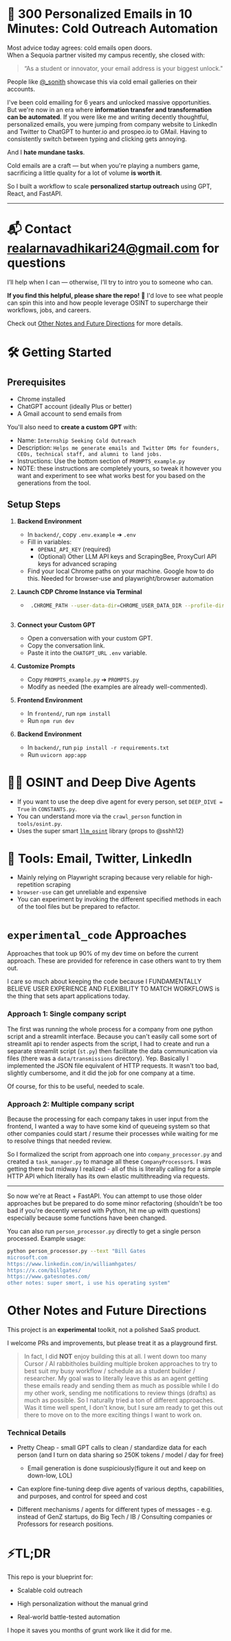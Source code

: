 # 🚀 300 Personalized Emails in 10 Minutes: Cold Outreach Automation

Most advice today agrees: cold emails open doors.  
When a Sequoia partner visited my campus recently, she closed with:  
> “As a student or innovator, your email address is your biggest unlock."

People like [@_sonith](https://twitter.com/_sonith) showcase this via cold email galleries on their accounts.

I've been cold emailing for 6 years and unlocked massive opportunities.  
But we're now in an era where **information transfer and transformation can be automated**. If you were like me and writing decently thoughtful, personalized emails, you were jumping from company website to LinkedIn and Twitter to ChatGPT to hunter.io and prospeo.io to GMail. Having to consistently switch between typing and clicking gets annoying.

And I **hate mundane tasks**.

Cold emails are a craft — but when you're playing a numbers game, sacrificing a little quality for a lot of volume **is worth it**.

So I built a workflow to scale **personalized startup outreach** using GPT, React, and FastAPI.

---

# 📬 Contact **realarnavadhikari24@gmail.com** for questions

I’ll help when I can — otherwise, I’ll try to intro you to someone who can.

**If you find this helpful, please share the repo!** 🙌 I'd love to see what people can spin this into and how people leverage OSINT to supercharge their workflows, jobs, and careers.

Check out [Other Notes and Future Directions](#other-notes-and-future-directions) for more details.

# 🛠 Getting Started

## Prerequisites

- Chrome installed
- ChatGPT account (ideally Plus or better)
- A Gmail account to send emails from

You'll also need to **create a custom GPT** with:
- Name: `Internship Seeking Cold Outreach`
- Description: `Helps me generate emails and Twitter DMs for founders, CEOs, technical staff, and alumni to land jobs.`
- Instructions: Use the bottom section of `PROMPTS_example.py`
- NOTE: these instructions are completely yours, so tweak it however you want and experiment to see what works best for you based on the generations from the tool.

## Setup Steps

1. **Backend Environment**
   - In `backend/`, copy `.env.example` ➔ `.env`
   - Fill in variables:
     - `OPENAI_API_KEY` (required)
     - (Optional) Other LLM API keys and ScrapingBee, ProxyCurl API keys for advanced scraping
   - Find your local Chrome paths on your machine. Google how to do this. Needed for browser-use and playwright/browser automation 

2. **Launch CDP Chrome Instance via Terminal**
   - ```bash
      .CHROME_PATH --user-data-dir=CHROME_USER_DATA_DIR --profile-directory=PROFILE_DIRECTORY_NAME --remote-debugging-port=9222
   ```

3. **Connect your Custom GPT**
   - Open a conversation with your custom GPT.
   - Copy the conversation link.
   - Paste it into the `CHATGPT_URL` `.env` variable.

4. **Customize Prompts**
   - Copy `PROMPTS_example.py` ➔ `PROMPTS.py`
   - Modify as needed (the examples are already well-commented).

5. **Frontend Environment**
   - In `frontend/`, run `npm install`
   - Run `npm run dev`

6. **Backend Environment**
   - In `backend/`, run `pip install -r requirements.txt`
   - Run `uvicorn app:app`

# 🕵️‍♂️ OSINT and Deep Dive Agents

- If you want to use the deep dive agent for every person, set `DEEP_DIVE = True` in `CONSTANTS.py`.
- You can understand more via the `crawl_person` function in `tools/osint.py`.
- Uses the super smart [`llm_osint`](https://github.com/sshh12/llm_osint) library (props to @sshh12)


# 🤖 Tools: Email, Twitter, LinkedIn

- Mainly relying on Playwright scraping because very reliable for high-repetition scraping
- `browser-use` can get unreliable and expensive
- You can experiment by invoking the different specified methods in each of the tool files but be prepared to refactor.

# `experimental_code` Approaches

Approaches that took up 90% of my dev time on before the current approach. These are provided for reference in case others want to try them out.

I care so much about keeping the code because I FUNDAMENTALLY BELIEVE USER EXPERIENCE AND FLEXIBILITY TO MATCH WORKFLOWS is the thing that sets apart applications today.

### Approach 1: Single company script

The first was running the whole process for a company from one python script and a streamlit interface. Because you can't easily call some sort of streamlit api to render aspects from the script, I had to create and run a separate streamlit script (`st.py`) then facilitate the data communication via files (there was a `data/transmissions` directory). Yep. Basically I implemented the JSON file equivalent of HTTP requests. It wasn't too bad, slightly cumbersome, and it did the job for one company at a time.

Of course, for this to be useful, needed to scale.

### Approach 2: Multiple company script

Because the processing for each company takes in user input from the frontend, I wanted a way to have some kind of queueing system so that other companies could start / resume their processes while waiting for me to resolve things that needed review.

So I formalized the script from approach one into `company_processor.py` and created a `task_manager.py` to manage all these `CompanyProcessor`s. I was getting there but midway I realized - all of this is literally calling for a simple HTTP API which literally has its own elastic multithreading via requests.

----

So now we're at React + FastAPI. You can attempt to use those older approaches but be prepared to do some minor refactoring (shouldn't be too bad if you're decently versed with Python, hit me up with questions) especially because some functions have been changed.

You can also run `person_processor.py` directly to get a single person processed. Example usage:

```bash
python person_processor.py --text "Bill Gates
microsoft.com
https://www.linkedin.com/in/williamhgates/
https://x.com/billgates/
https://www.gatesnotes.com/
other notes: super smort, i use his operating system"
```

#  Other Notes and Future Directions

This project is an **experimental** toolkit, not a polished SaaS product.

I welcome PRs and improvements, but please treat it as a playground first.

> In fact, I did **NOT** enjoy building this at all. I went down too many Cursor / AI rabbitholes building multiple broken approaches to try to best suit my busy workflow / schedule as a student builder / researcher. My goal was to literally leave this as an agent getting these emails ready and sending them as much as possible while I do my other work, sending me notifications to review things (drafts) as much as possible. So I naturally tried a ton of different approaches. Was it time well spent, I don't know, but I sure am ready to get this out there to move on to the more exciting things I want to work on.

### Technical Details

- Pretty Cheap - small GPT calls to clean / standardize data for each person (and I turn on data sharing so 250K tokens / model / day for free)
  - Email generation is done suspiciously(figure it out and keep on down-low, LOL)

- Can explore fine-tuning deep dive agents of various depths, capabilities, and purposes, and control for speed and cost

- Different mechanisms / agents for different types of messages - e.g. instead of GenZ startups, do Big Tech / IB / Consulting companies or Professors for research positions.

# ⚡TL;DR
This repo is your blueprint for:

- Scalable cold outreach

- High personalization without the manual grind

- Real-world battle-tested automation

I hope it saves you months of grunt work like it did for me.